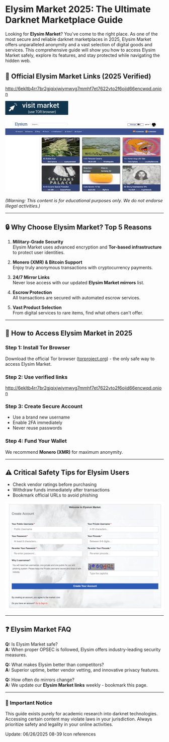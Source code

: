 # Elysim Market 2025: The Ultimate Darknet Marketplace Guide

Looking for **Elysim Market**? You've come to the right place. As one of the most secure and reliable darknet marketplaces in 2025, Elysim Market offers unparalleled anonymity and a vast selection of digital goods and services. This comprehensive guide will show you how to access Elysim Market safely, explore its features, and stay protected while navigating the hidden web.

## 🔗 Official Elysim Market Links (2025 Verified)

http://6ekltb4rr7br2gjqixjwiymwvg7mmhf7et7622vto2f6oijd66encwqd.onion

[<img src="/static/halt.webp" width="200">](http://6ekltb4rr7br2gjqixjwiymwvg7mmhf7et7622vto2f6oijd66encwqd.onion)

<a href="http://6ekltb4rr7br2gjqixjwiymwvg7mmhf7et7622vto2f6oijd66encwqd.onion"><img src="/static/show.webp" alt="Elysim Market Onion Link" style="max-width: 100%;"></a>

*(Warning: This content is for educational purposes only. We do not endorse illegal activities.)*

---

## 🔒 Why Choose Elysim Market? Top 5 Reasons

1. **Military-Grade Security**  
   Elysim Market uses advanced encryption and **Tor-based infrastructure** to protect user identities.

2. **Monero (XMR) & Bitcoin Support**  
   Enjoy truly anonymous transactions with cryptocurrency payments.

3. **24/7 Mirror Links**  
   Never lose access with our updated **Elysim Market mirrors** list.

4. **Escrow Protection**  
   All transactions are secured with automated escrow services.

5. **Vast Product Selection**  
   From digital services to rare items, find what others can't offer.

---

## 🚀 How to Access Elysim Market in 2025

### Step 1: Install Tor Browser  
Download the official Tor browser ([torproject.org](https://www.torproject.org/)) - the only safe way to access Elysim Market.

### Step 2: Use verified links
http://6ekltb4rr7br2gjqixjwiymwvg7mmhf7et7622vto2f6oijd66encwqd.onion

### Step 3: Create Secure Account  
- Use a brand new username  
- Enable 2FA immediately  
- Never reuse passwords  

### Step 4: Fund Your Wallet  
We recommend **Monero (XMR)** for maximum anonymity.

---

## ⚠️ Critical Safety Tips for Elysim Users

- Check vendor ratings before purchasing  
- Withdraw funds immediately after transactions  
- Bookmark official URLs to avoid phishing

<a href="http://6ekltb4rr7br2gjqixjwiymwvg7mmhf7et7622vto2f6oijd66encwqd.onion"><img src="/static/app.webp" alt="Secure Elysim Market Login" style="max-width: 100%;"></a>

---

## ❓ Elysim Market FAQ

**Q:** Is Elysim Market safe?  
**A:** When proper OPSEC is followed, Elysim offers industry-leading security measures.

**Q:** What makes Elysim better than competitors?  
**A:** Superior uptime, better vendor vetting, and innovative privacy features.

**Q:** How often do mirrors change?  
**A:** We update our **Elysim Market links** weekly - bookmark this page.

---

### 📢 Important Notice  
This guide exists purely for academic research into darknet technologies. Accessing certain content may violate laws in your jurisdiction. Always prioritize safety and legality in your online activities.















Update:  06/26/2025 08-39 Icon references